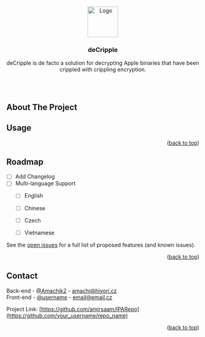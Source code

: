 <a name="readme-top"></a>


<!-- PROJECT LOGO -->
<br />
<div align="center">
  <a href="https://github.com/amirsaam/IPARepo">
    <img src="images/logo.png" alt="Logo" width="80" height="80">
  </a>

  <h3 align="center">deCripple</h3>

  <p align="center">
    deCripple is de facto a solution for decrypting Apple binaries that have been crippled with crippling encryption.
  </p>
</div>

<br>
<br>

<!-- ABOUT THE PROJECT -->
## About The Project




<!-- USAGE EXAMPLES -->
## Usage


<p align="right">(<a href="#readme-top">back to top</a>)</p>



<!-- ROADMAP -->
## Roadmap

- [ ] Add Changelog
- [ ] Multi-language Support
    - [ ] English
    - [ ] Chinese
    - [ ] Czech
    - [ ] Vietnamese
    

See the [open issues](https://github.com/amirsaam/IPARepo/issues) for a full list of proposed features (and known issues).

<p align="right">(<a href="#readme-top">back to top</a>)</p>


<!-- CONTACT -->
## Contact

Back-end - [@Amachik2](https://twitter.com/Amachik2) - amachi@hiyori.cz
<br>
Front-end - [@username](https://twitter.com/username) - email@email.cz

Project Link: [https://github.com/amirsaam/IPARepo](https://github.com/your_username/repo_name)

<p align="right">(<a href="#readme-top">back to top</a>)</p>


